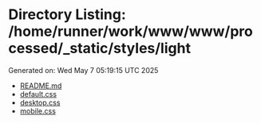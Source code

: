 # Directory Listing: /home/runner/work/www/www/processed/_static/styles/light
Generated on: Wed May  7 05:19:15 UTC 2025

- [README.md](README.md)
- [default.css](default.css)
- [desktop.css](desktop.css)
- [mobile.css](mobile.css)
